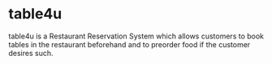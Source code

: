 # table4u

table4u is a Restaurant Reservation System which allows customers to book tables in the restaurant beforehand and to preorder food if the customer desires such.
